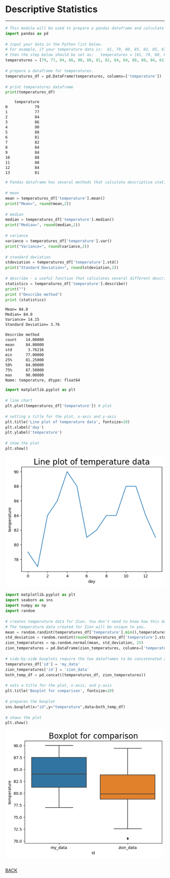 # Descriptive Statistics

---

```python
# This module will be used to prepare a pandas dataframe and calculate descriptive statistics
import pandas as pd

# input your data in the Python list below. 
# For example, if your temperature data is:  81, 79, 80, 85, 83, 85, 87, 84, 84, 88, 85, 87
# then the step below should be set as:   temperatures = [81, 79, 80, 85, 83, 85, 87, 84, 84, 88, 85, 87]
temperatures = [79, 77, 84, 86, 90, 88, 81, 82, 84, 84, 88, 88, 84, 81]

# prepare a dataframe for temperatures.
temperatures_df = pd.DataFrame(temperatures, columns=['temperature'])

# print temperatures dataframe
print(temperatures_df)
```

        temperature
    0            79
    1            77
    2            84
    3            86
    4            90
    5            88
    6            81
    7            82
    8            84
    9            84
    10           88
    11           88
    12           84
    13           81



```python
# Pandas dataframe has several methods that calculate descriptive statistics. 

# mean
mean = temperatures_df['temperature'].mean()
print("Mean=", round(mean,2))

# median
median = temperatures_df['temperature'].median()
print("Median=", round(median,2))

# variance
variance = temperatures_df['temperature'].var()
print("Variance=", round(variance,2))

# standard deviation
stdeviation = temperatures_df['temperature'].std()
print("Standard Deviation=", round(stdeviation,2))

# describe - a useful function that calculates several different descriptive statistics
statistics = temperatures_df['temperature'].describe()
print("")
print ("Describe method")
print (statistics)
```

    Mean= 84.0
    Median= 84.0
    Variance= 14.15
    Standard Deviation= 3.76
    
    Describe method
    count    14.00000
    mean     84.00000
    std       3.76216
    min      77.00000
    25%      81.25000
    50%      84.00000
    75%      87.50000
    max      90.00000
    Name: temperature, dtype: float64



```python
import matplotlib.pyplot as plt

# line chart
plt.plot(temperatures_df['temperature']) # plot

# setting a title for the plot, x-axis and y-axis
plt.title('Line plot of temperature data', fontsize=20) 
plt.xlabel('day')
plt.ylabel('temperature')

# show the plot
plt.show()
```


    
![png](output_2_0.png)
    



```python
import matplotlib.pyplot as plt
import seaborn as sns
import numpy as np
import random

# creates temperature data for Zion. You don't need to know how this data is created. 
# The temperature data created for Zion will be unique to you. 
mean = random.randint(temperatures_df['temperature'].min(),temperatures_df['temperature'].max())
std_deviation = random.randint(round(temperatures_df['temperature'].std(),0),round(2*temperatures_df['temperature'].std(),0))
zion_temperatures = np.random.normal(mean, std_deviation, 25)
zion_temperatures = pd.DataFrame(zion_temperatures, columns=['temperature'])

# side-by-side boxplots require the two dataframes to be concatenated and require a variable identifying the data
temperatures_df['id'] = 'my_data'
zion_temperatures['id'] = 'zion_data'
both_temp_df = pd.concat((temperatures_df, zion_temperatures))

# sets a title for the plot, x-axis, and y-axis
plt.title('Boxplot for comparison', fontsize=20) 

# prepares the boxplot
sns.boxplot(x="id",y="temperature",data=both_temp_df)

# shows the plot
plt.show()
```


    
![png](output_3_0.png)
    



```python

```
[BACK](./README.md)
